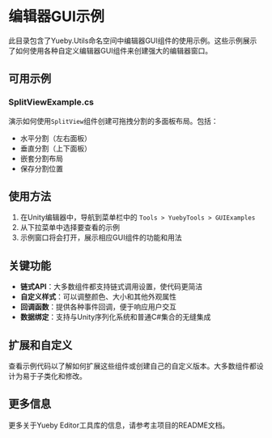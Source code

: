 # 编辑器GUI示例

此目录包含了Yueby.Utils命名空间中编辑器GUI组件的使用示例。这些示例展示了如何使用各种自定义编辑器GUI组件来创建强大的编辑器窗口。

## 可用示例

### SplitViewExample.cs
演示如何使用`SplitView`组件创建可拖拽分割的多面板布局。包括：
- 水平分割（左右面板）
- 垂直分割（上下面板）
- 嵌套分割布局
- 保存分割位置

## 使用方法

1. 在Unity编辑器中，导航到菜单栏中的 `Tools > YuebyTools > GUIExamples`
2. 从下拉菜单中选择要查看的示例
3. 示例窗口将会打开，展示相应GUI组件的功能和用法

## 关键功能

- **链式API**：大多数组件都支持链式调用设置，使代码更简洁
- **自定义样式**：可以调整颜色、大小和其他外观属性
- **回调函数**：提供各种事件回调，便于响应用户交互
- **数据绑定**：支持与Unity序列化系统和普通C#集合的无缝集成

## 扩展和自定义

查看示例代码以了解如何扩展这些组件或创建自己的自定义版本。大多数组件都设计为易于子类化和修改。

## 更多信息

更多关于Yueby Editor工具库的信息，请参考主项目的README文档。 